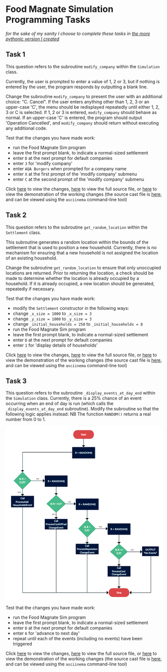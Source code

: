 # Food Magnate Simulation Programming Tasks

*for the sake of my sanity I choose to complete these tasks in [the more pythonic version I created](./pythonic_food_magnate_simulation.py)*

## Task 1

This question refers to the subroutine `modify_company` within the `Simulation` class.

Currently, the user is prompted to enter a value of 1, 2 or 3, but if nothing is entered by the user, the program responds by outputting a blank line.

Change the subroutine `modify_company` to present the user with an additional choice: "C. Cancel". If the user enters anything other than 1, 2, 3 or an upper-case 'C', the menu should be redisplayed repeatedly until either 1, 2, 3 or C is selected. If 1, 2 or 3 is entered, `modify_company` should behave as normal. If an upper-case 'C' is entered, the program should output 'Operation Cancelled', and `modify_company` should return without executing any additional code.

Test that the changes you have made work:

- run the Food Magnate Sim program
- leave the first prompt blank, to indicate a normal-sized settlement
- enter `D` at the next prompt for default companies
- enter `3` for 'modify company'
- enter `AQA Burgers` when prompted for a company name
- enter `X` at the first prompt of the 'modify company' submenu
- enter `C` at the second prompt of the 'modify company' submenu

Click [here](./task_1.diff) to view the changes, [here](./pythonic_food_magnate_simulation_task_1.py) to view the full source file, or [here](https://asciinema.org/a/GScNovuXm5mVAWNgHZRTx9Hk5) to view the demonstration of the working changes (the source cast file is [here](./task_1.cast), and can be viewed using the `asciinema` command-line tool)

## Task 2

This question refers to the subroutine `get_random_location` within the `Settlement` class.

This subroutine generates a random location within the bounds of the settlement that is used to position a new household. Currently, there is no mechanism for ensuring that a new household is not assigned the location of an existing household.

Change the subroutine `get_random_location` to ensure that only unoccupied locations are returned. Prior to returning the location, a check should be made to determine whether the location is already occupied by a household. If it is already occupied, a new location should be generated, repeatedly if necessary.

Test that the changes you have made work:

- modify the `Settlement` constructor in the following ways:
- change `_x_size = 1000` to `_x_size = 3`
- change `_y_size = 1000` to `_y_size = 3`
- change `_initial_households = 250` to `_initial_households = 8`
- run the Food Magnate Sim program
- leave the first prompt blank, to indicate a normal-sized settlement
- enter `D` at the next prompt for default companies
- enter `1` for 'display details of households'

Click [here](./task_2.diff) to view the changes, [here](./pythonic_food_magnate_simulation_task_2.py) to view the full source file, or [here](https://asciinema.org/a/rcu9oyb6Qg58vQTiMmpbIdhue) to view the demonstration of the working changes (the source cast file is [here](./task_2.cast), and can be viewed using the `asciinema` command-line tool)

## Task 3

This question refers to the subroutine `_display_events_at_day_end` within the `Simulation` class.
Currently, there is a 25% chance of an event occurring when an end of day is run (which calls the `_display_events_at_day_end` subroutine). Modify the subroutine so that the following logic applies instead:
NB The function `RANDOM()` returns a real number from 0 to 1.

[![Task 3 logic](./task_3_logic.png)](./task_3_logic.png)

Test that the changes you have made work:

- run the Food Magnate Sim program
- leave the first prompt blank, to indicate a normal-sized settlement
- enter `D` at the next prompt for default companies
- enter `6` for 'advance to next day'
- repeat until each of the events (including no events) have been triggered

Click [here](./task_3.diff) to view the changes, [here](./pythonic_food_magnate_simulation_task_3.py) to view the full source file, or [here](https://asciinema.org/a/L1NIRev1K23g6FkT8wClAeBoo) to view the demonstration of the working changes (the source cast file is [here](./task_3.cast), and can be viewed using the `asciinema` command-line tool)
